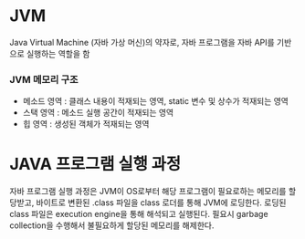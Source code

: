 # JVM

Java Virtual Machine (자바 가상 머신)의 약자로, 자바 프로그램을 자바 API를 기반으로 실행하는 역할을 함

### JVM 메모리 구조

- 메소드 영역 : 클래스 내용이 적재되는 영역, static 변수 및 상수가 적재되는 영역
- 스택 영역 : 메소드 실행 공간이 적재되는 영역
- 힙 영역 : 생성된 객체가 적재되는 영역

# JAVA 프로그램 실행 과정

자바 프로그램 실행 과정은 JVM이 OS로부터 해당 프로그램이 필요로하는 메모리를 할당받고, 바이트로 변환된 .class 파일을 class 로더를 통해 JVM에 로딩한다. 로딩된 class 파일은 execution engine을 통해 해석되고 실행된다. 필요시 garbage collection을 수행해서 불필요하게 할당된 메모리를 해제한다.
